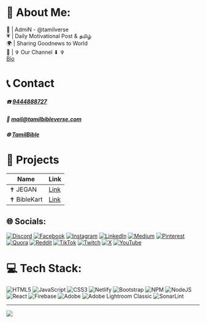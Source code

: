 
# 💫 About Me:
🌟 | AdmiN - @tamilverse<br>💗 | Daily Motivational Post & தமிழ்<br>🌍 | Sharing Goodnews to World<br>🎯 | ✞ Our Channel ⬇ ✞ <br> [Bio](https://l.instagram.com/?u=http://bio.site/tamilbible&e=AT1UYqK6p1aWSXWpPi96SdXHZOuzcLjvtfmmUmv1l8bEXAPSbe7Tb1RkOIxWbbrSGL8Uh9aJwAS2iJntHtTBs5sKuiy7iz8u)

# 📞 Contact
##### **☎️**   [9444888727](tel:9444888727)
##### **📧**  mail@tamilbibleverse.com
##### **🌐**  [TamilBible](https://www.tamilbibleverse.com)

# 🚀 Projects
| Name | Link  |
|--|--|
| ✝️ JEGAN | [Link](https://www.jegan.me/) |
| ✝️ BibleKart | [Link](https://www.biblekart.in/) |

## 🌐 Socials:
[![Discord](https://img.shields.io/badge/Discord-%237289DA.svg?logo=discord&logoColor=white)](https://discord.gg/tamilbible) [![Facebook](https://img.shields.io/badge/Facebook-%231877F2.svg?logo=Facebook&logoColor=white)](https://facebook.com/tamilbibleverse) [![Instagram](https://img.shields.io/badge/Instagram-%23E4405F.svg?logo=Instagram&logoColor=white)](https://instagram.com/tamilbible) [![LinkedIn](https://img.shields.io/badge/LinkedIn-%230077B5.svg?logo=linkedin&logoColor=white)](https://linkedin.com/in/tamilbible) [![Medium](https://img.shields.io/badge/Medium-12100E?logo=medium&logoColor=white)](https://medium.com/@tamilbible) [![Pinterest](https://img.shields.io/badge/Pinterest-%23E60023.svg?logo=Pinterest&logoColor=white)](https://pinterest.com/tamil_bible) [![Quora](https://img.shields.io/badge/Quora-%23B92B27.svg?logo=Quora&logoColor=white)](https://quora.com/profile/tamilbible) [![Reddit](https://img.shields.io/badge/Reddit-%23FF4500.svg?logo=Reddit&logoColor=white)](https://reddit.com/user/tamilbible) [![TikTok](https://img.shields.io/badge/TikTok-%23000000.svg?logo=TikTok&logoColor=white)](https://tiktok.com/@tamilbibleverse) [![Twitch](https://img.shields.io/badge/Twitch-%239146FF.svg?logo=Twitch&logoColor=white)](https://twitch.tv/tamilbible) [![X](https://img.shields.io/badge/X-black.svg?logo=X&logoColor=white)](https://x.com/tamilbiblewords) [![YouTube](https://img.shields.io/badge/YouTube-%23FF0000.svg?logo=YouTube&logoColor=white)](https://youtube.com/@@tamilbible) 

# 💻 Tech Stack:
![HTML5](https://img.shields.io/badge/html5-%23E34F26.svg?style=plastic&logo=html5&logoColor=white) ![JavaScript](https://img.shields.io/badge/javascript-%23323330.svg?style=plastic&logo=javascript&logoColor=%23F7DF1E) ![CSS3](https://img.shields.io/badge/css3-%231572B6.svg?style=plastic&logo=css3&logoColor=white) ![Netlify](https://img.shields.io/badge/netlify-%23000000.svg?style=plastic&logo=netlify&logoColor=#00C7B7) ![Bootstrap](https://img.shields.io/badge/bootstrap-%238511FA.svg?style=plastic&logo=bootstrap&logoColor=white) ![NPM](https://img.shields.io/badge/NPM-%23CB3837.svg?style=plastic&logo=npm&logoColor=white) ![NodeJS](https://img.shields.io/badge/node.js-6DA55F?style=plastic&logo=node.js&logoColor=white) ![React](https://img.shields.io/badge/react-%2320232a.svg?style=plastic&logo=react&logoColor=%2361DAFB) ![Firebase](https://img.shields.io/badge/firebase-a08021?style=plastic&logo=firebase&logoColor=ffcd34) ![Adobe](https://img.shields.io/badge/adobe-%23FF0000.svg?style=plastic&logo=adobe&logoColor=white) ![Adobe Lightroom Classic](https://img.shields.io/badge/Adobe%20Lightroom%20Classic-31A8FF.svg?style=plastic&logo=Adobe%20Lightroom%20Classic&logoColor=white) ![SonarLint](https://img.shields.io/badge/SonarLint-CB2029?style=plastic&logo=SONARLINT&logoColor=white)

---
[![](https://visitcount.itsvg.in/api?id=TamilBibleVerse&icon=0&color=0)](https://visitcount.itsvg.in)

<!-- Proudly created with GPRM ( https://gprm.itsvg.in ) -->

